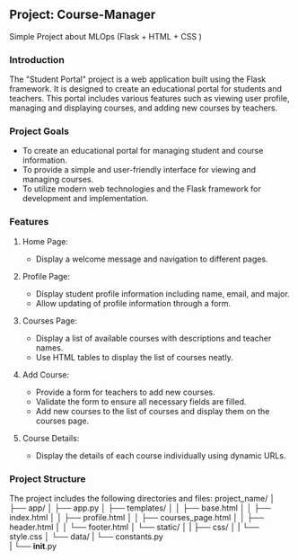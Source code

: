 
## Project: Course-Manager
Simple Project about MLOps (Flask + HTML + CSS )

### Introduction
The "Student Portal" project is a web application built using the Flask framework. It is designed to create an educational portal for students and teachers. This portal includes various features such as viewing user profile, managing and displaying courses, and adding new courses by teachers.

### Project Goals
- To create an educational portal for managing student and course information.
- To provide a simple and user-friendly interface for viewing and managing courses.
- To utilize modern web technologies and the Flask framework for development and implementation.

### Features
1. Home Page:
   - Display a welcome message and navigation to different pages.

2. Profile Page:
   - Display student profile information including name, email, and major.
   - Allow updating of profile information through a form.

3. Courses Page:
   - Display a list of available courses with descriptions and teacher names.
   - Use HTML tables to display the list of courses neatly.

4. Add Course:
   - Provide a form for teachers to add new courses.
   - Validate the form to ensure all necessary fields are filled.
   - Add new courses to the list of courses and display them on the courses page.

5. Course Details:
   - Display the details of each course individually using dynamic URLs.

### Project Structure
The project includes the following directories and files:
project_name/
│
├── app/
│   ├── app.py
│   ├── templates/
│   │   ├── base.html
│   │   ├── index.html
│   │   ├── profile.html
│   │   ├── courses_page.html
│   │   ├── header.html
│   │   └── footer.html
│   └── static/
│   |    ├── css/
│   |       └── style.css
│   └── data/
|           └── constants.py   
|           └── __init__.py


  
